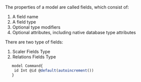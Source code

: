 The properties of a model are called fields, which consist of:

1. A field name
2. A field type
3. Optional type modifiers
4. Optional attributes, including native database type attributes

There are two type of fields: 
1. Scaler Fields Type
2. Relations Fields Type

```javascript
   model Command{
    id Int @id @default(autoincrement())
   }
```